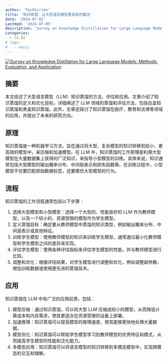 ```yaml
---
author: 'TechScribe'
title: '知识蒸馏：让大型语言模型更高效的魔法'
date: '2024-07-02'
Lastmod: '2024-07-05'
description: 'Survey on Knowledge Distillation for Large Language Models: Methods, Evaluation, and Application'
categories:
  - CS.AI
# tags:
#   - emoji
---
```


[![Survey on Knowledge Distillation for Large Language Models: Methods, Evaluation, and Application](https://arxiv-research-1301205113.cos.ap-guangzhou.myqcloud.com/images/2407.01885v1.pdf_0.jpg)](https://arxiv.org/abs/2407.01885v1)

## 摘要

本文综述了大型语言模型（LLM）知识蒸馏的方法、评估和应用。文章介绍了知识蒸馏的定义和优化目标，详细阐述了 LLM 领域的蒸馏和评估方法，包括白盒知识蒸馏和黑盒知识蒸馏。此外，文章还探讨了知识蒸馏在医疗、教育和法律等领域的应用，并提出了未来的研究方向。<!--more-->

## 原理

知识蒸馏是一种机器学习方法，旨在通过将大型、复杂模型的知识转移到较小、更高效的模型中，来压缩和加速模型。在 LLM 中，知识蒸馏的工作原理是利用大型模型在大量数据集上获得的广泛知识，来指导小型模型的训练。具体来说，知识通常包括大型模型的输出概率分布、中间层表示和损失函数等。在训练过程中，小型模型不仅要匹配原始数据标签，还要模仿大型模型的行为。

## 流程

知识蒸馏的工作流程通常包括以下步骤：
1. 选择大型模型和小型模型：选择一个大型的、性能良好的 LLM 作为教师模型，以及一个较小的、资源受限的模型作为学生模型。
2. 定义蒸馏目标：确定要从教师模型中蒸馏的知识类型，例如输出概率分布、中间层表示或其他特征。
3. 训练学生模型：使用教师模型的知识来训练学生模型，通常通过最小化教师模型和学生模型之间的差异来实现。
4. 评估学生模型：使用各种评估指标来评估学生模型的性能，并与教师模型进行比较。
5. 调整和优化：根据评估结果，对学生模型进行调整和优化，例如调整超参数、增加训练数据或使用更先进的蒸馏技术。

## 应用

知识蒸馏在 LLM 中有广泛的应用前景，包括：
1. 模型压缩：通过知识蒸馏，可以将大型 LLM 压缩成较小的模型，从而降低计算成本和内存需求，使其更适合在资源受限的设备上部署。
2. 加速推理：知识蒸馏可以提高模型的推理速度，使其能够更快地处理大量数据。
3. 模型优化：知识蒸馏可以帮助学生模型学习到教师模型的优秀特征和模式，从而提高学生模型的性能和泛化能力。
4. 多模态应用：知识蒸馏可以将语言模型的知识转移到多模态模型中，实现跨模态的交互和理解。